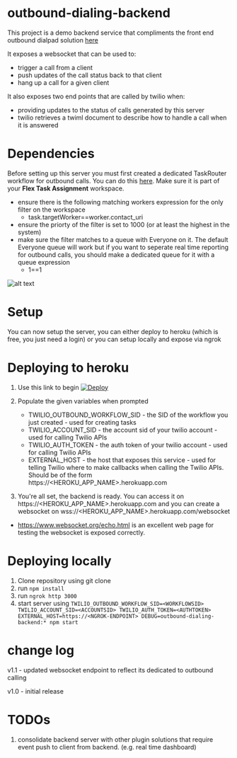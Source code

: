 # outbound-dialing-backend

This project is a demo backend service that compliments the front end outbound dialpad solution [here](https://github.com/jhunter-twilio/plugin-flex-outbound-dialpad)

It exposes a websocket that can be used to:
  - trigger a call from a client
  - push updates of the call status back to that client
  - hang up a call for a given client
  
 It also exposes two end points that are called by twilio when:
   - providing updates to the status of calls generated by this server
   - twilio retrieves a twiml document to describe how to handle a call when it is answered

# Dependencies

Before setting up this server you must first created a dedicated TaskRouter workflow for outbound calls.  You can do this [here](https://www.twilio.com/console/taskrouter/dashboard). Make sure it is part of your **Flex Task Assignment** workspace.

- ensure there is the following matching workers expression for the only filter on the workspace
  - task.targetWorker==worker.contact_uri
- ensure the priorty of the filter is set to 1000 (or at least the highest in the system)
- make sure the filter matches to a queue with Everyone on it. The default Everyone queue will work but if you want to seperate real time reporting for outbound calls, you should make a dedicated queue for it with a queue expression
  - 1==1

![alt text](https://raw.githubusercontent.com/jhunter-twilio/outbound-dialing-backend/master/screenshots/workflow-config.png)

# Setup

You can now setup the server, you can either deploy to heroku (which is free, you just need a login) or you can setup locally and expose via ngrok

# Deploying to heroku

1. Use this link to begin [![Deploy](https://www.herokucdn.com/deploy/button.svg)](https://heroku.com/deploy?template=https://github.com/jhunter-twilio/outbound-dialing-backend/tree/master)

2. Populate the given variables when prompted
    - TWILIO_OUTBOUND_WORKFLOW_SID - the SID of the workflow you just created - used for creating tasks
    - TWILIO_ACCOUNT_SID - the account sid of your twilio account - used for calling Twilio APIs
    - TWILIO_AUTH_TOKEN - the auth token of your twilio account - used for calling Twilio APIs
    - EXTERNAL_HOST - the host that exposes this service - used for telling Twilio where to make callbacks when calling the Twilio APIs.  Should be of the form https://<HEROKU_APP_NAME>.herokuapp.com
    
3. You're all set, the backend is ready.  You can access it on https://<HEROKU_APP_NAME>.herokuapp.com and you can create a websocket on wss://<HEROKU_APP_NAME>.herokuapp.com/websocket 
  - https://www.websocket.org/echo.html is an excellent web page for testing the websocket is exposed correctly.
  
# Deploying locally

1. Clone repository using git clone 
2. run ```npm install```
3. run ```ngrok http 3000```
3. start server using ```TWILIO_OUTBOUND_WORKFLOW_SID=<WORKFLOWSID> TWILIO_ACCOUNT_SID=<ACCOUNTSID> TWILIO_AUTH_TOKEN=<AUTHTOKEN> EXTERNAL_HOST=https://<NGROK-ENDPOINT> DEBUG=outbound-dialing-backend:* npm start```

# change log
v1.1 - updated websocket endpoint to reflect its dedicated to outbound calling

v1.0 - initial release

# TODOs

1. consolidate backend server with other plugin solutions that require event push to client from backend.  (e.g. real time dashboard)
